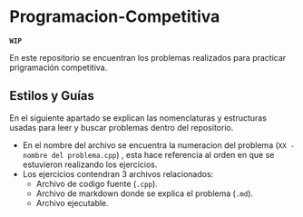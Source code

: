 # Programacion-Competitiva

**`WIP`**

En este repositorio se encuentran los problemas realizados para practicar prigramación competitiva.

## Estilos y Guías

En el siguiente apartado se explican las nomenclaturas y estructuras usadas para  leer y buscar problemas dentro del repositorio.

- En el nombre del archivo se encuentra la numeracion del problema (`XX - nombre del problema.cpp`) , esta hace referencia al orden en que se estuvieron realizando los ejercicios.
- Los ejercicios contendran 3 archivos relacionados:
  - Archivo de codigo fuente (`.cpp`).
  - Archivo de markdown donde se explica el problema (`.md`).
  - Archivo ejecutable.
